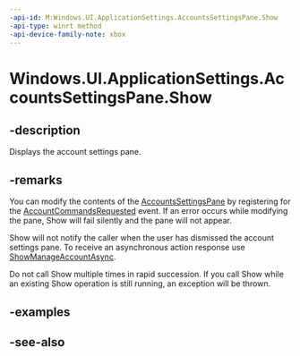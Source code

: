 ```yaml
---
-api-id: M:Windows.UI.ApplicationSettings.AccountsSettingsPane.Show
-api-type: winrt method
-api-device-family-note: xbox
---
```


<!-- Method syntax
public void Show()
-->

# Windows.UI.ApplicationSettings.AccountsSettingsPane.Show

## -description
Displays the account settings pane.

## -remarks
You can modify the contents of the [AccountsSettingsPane](accountssettingspane.md) by registering for the [AccountCommandsRequested](accountssettingspane_accountcommandsrequested.md) event. If an error occurs while modifying the pane, Show will fail silently and the pane will not appear. 

Show will not notify the caller when the user has dismissed the account settings pane.
To receive an asynchronous action response use [ShowManageAccountAsync](accountssettingspane_showmanageaccountasync_1845582900.md).

Do not call Show multiple times in rapid succession. If you call Show while an existing Show operation is still running, an exception will be thrown.

## -examples

## -see-also
